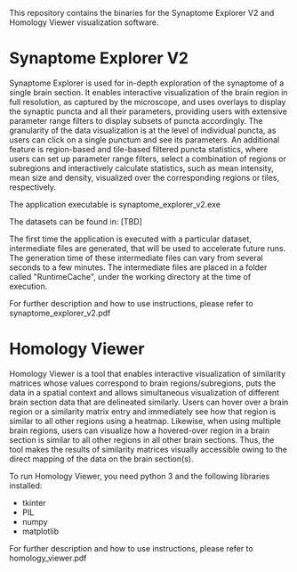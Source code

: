 This repository contains the binaries for the Synaptome Explorer V2 and Homology Viewer visualization software.

# Synaptome Explorer V2

Synaptome Explorer is used for in-depth exploration of the synaptome of a single brain section. It enables interactive visualization of the brain region in full resolution, as captured by the microscope, and uses overlays to display the synaptic puncta and all their parameters, providing users with extensive parameter range filters to display subsets of puncta accordingly. The granularity of the data visualization is at the level of individual puncta, as users can click on a single punctum and see its parameters. An additional feature is region-based and tile-based filtered puncta statistics, where users can set up parameter range filters, select a combination of regions or subregions and interactively calculate statistics, such as mean intensity, mean size and density, visualized over the corresponding regions or tiles, respectively.

The application executable is synaptome_explorer_v2.exe

The datasets can be found in: [TBD]

The first time the application is executed with a particular dataset, intermediate files are generated, that will be used to accelerate future runs. The generation time of these intermediate files can vary from several seconds to a few minutes. The intermediate files are placed in a folder called "RuntimeCache", under the working directory at the time of execution.

For further description and how to use instructions, please refer to synaptome_explorer_v2.pdf

# Homology Viewer

Homology Viewer is a tool that enables interactive visualization of similarity matrices whose values correspond to brain regions/subregions, puts the data in a spatial context and allows simultaneous visualization of different brain section data that are delineated similarly. Users can hover over a brain region or a similarity matrix entry and immediately see how that region is similar to all other regions using a heatmap. Likewise, when using multiple brain regions, users can visualize how a hovered-over region in a brain section is similar to all other regions in all other brain sections. Thus, the tool makes the results of similarity matrices visually accessible owing to the direct mapping of the data on the brain section(s).

To run Homology Viewer, you need python 3 and the following libraries installed:
* tkinter
* PIL
* numpy
* matplotlib

For further description and how to use instructions, please refer to homology_viewer.pdf